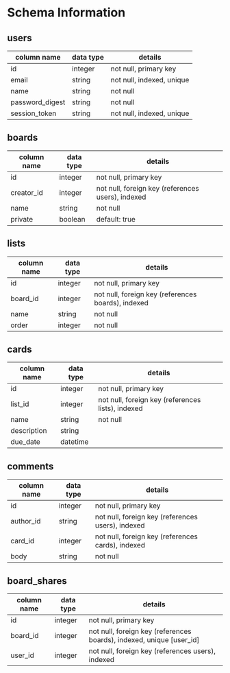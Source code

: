# Schema Information

## users
column name     | data type | details
----------------|-----------|-----------------------
id              | integer   | not null, primary key
email           | string    | not null, indexed, unique
name            | string    | not null
password_digest | string    | not null
session_token   | string    | not null, indexed, unique

## boards
column name | data type | details
------------|-----------|-----------------------
id          | integer   | not null, primary key
creator_id  | integer   | not null, foreign key (references users), indexed
name        | string    | not null
private     | boolean   | default: true

## lists
column name | data type | details
------------|-----------|-----------------------
id          | integer   | not null, primary key
board_id    | integer   | not null, foreign key (references boards), indexed
name        | string    | not null
order       | integer   | not null

## cards
column name | data type | details
------------|-----------|-----------------------
id          | integer   | not null, primary key
list_id     | integer   | not null, foreign key (references lists), indexed
name        | string    | not null
description | string    |
due_date    | datetime  |

## comments
column name | data type | details
------------|-----------|-----------------------
id          | integer   | not null, primary key
author_id   | string    | not null, foreign key (references users), indexed
card_id     | integer   | not null, foreign key (references cards), indexed
body        | string    | not null

## board_shares
column name | data type | details
------------|-----------|-----------------------
id          | integer   | not null, primary key
board_id    | integer   | not null, foreign key (references boards), indexed, unique [user_id]
user_id     | integer   | not null, foreign key (references users), indexed
